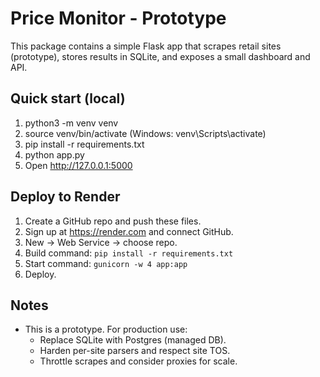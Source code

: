 
# Price Monitor - Prototype

This package contains a simple Flask app that scrapes retail sites (prototype),
stores results in SQLite, and exposes a small dashboard and API.

## Quick start (local)

1. python3 -m venv venv
2. source venv/bin/activate   (Windows: venv\Scripts\activate)
3. pip install -r requirements.txt
4. python app.py
5. Open http://127.0.0.1:5000

## Deploy to Render

1. Create a GitHub repo and push these files.
2. Sign up at https://render.com and connect GitHub.
3. New → Web Service → choose repo.
4. Build command: `pip install -r requirements.txt`
5. Start command: `gunicorn -w 4 app:app`
6. Deploy.

## Notes

- This is a prototype. For production use:
  - Replace SQLite with Postgres (managed DB).
  - Harden per-site parsers and respect site TOS.
  - Throttle scrapes and consider proxies for scale.
